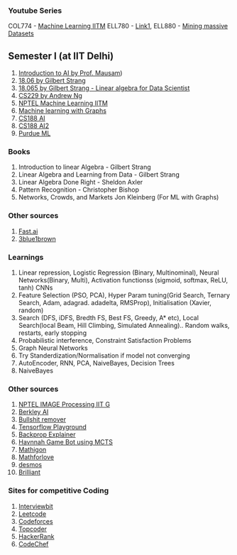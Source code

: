 ### Youtube Series
COL774 - [Machine Learning IITM](https://www.youtube.com/playlist?list=PLyqSpQzTE6M-SISTunGRBRiZk7opYBf_K)
ELL780 - [Link1](https://youtube.com/playlist?list=PLG4ZBab_DdoeZOWHJhUAA8fzTTumHP2O-&si=dbXdXR4-f-o3NfaV), 
ELL880 - [Mining massive Datasets](https://www.youtube.com/@miningmassivedatasets6799)

## Semester I (at IIT Delhi)
1. [Introduction to AI by Prof. Mausam](https://www.youtube.com/playlist?list=PLp6ek2hDcoNB_YJCruBFjhF79f5ZHyBuz))
2. [18.06 by Gilbert Strang](https://www.youtube.com/watch?v=JibVXBElKL0)
3. [18.065 by Gilbert Strang - Linear algebra for Data Scientist](https://www.youtube.com/playlist?list=PLUl4u3cNGP63oMNUHXqIUcrkS2PivhN3k)
4. [CS229 by Andrew Ng](https://www.youtube.com/watch?v=het9HFqo1TQ)
5. [NPTEL Machine Learning IITM](https://www.youtube.com/watch?v=_M-nDb0MIa4)
6. [Machine learning with Graphs](https://www.youtube.com/playlist?list=PLoROMvodv4rPLKxIpqhjhPgdQy7imNkDn)
7. [CS188 AI](https://www.youtube.com/playlist?list=PL5gYI166VpDY6n0BGxNBkB-t1O0z4RmrJ)
8. [CS188 AI2](https://www.youtube.com/playlist?list=PLsOUugYMBBJENfZ3XAToMsg44W7LeUVhF)
9. [Purdue ML](https://www.youtube.com/playlist?list=PL4FSfq6xtSvyqEsz3UUnAizemXJfQyDVD)

### Books
1. Introduction to linear Algebra - Gilbert Strang
2. Linear Algebra and Learning from Data - Gilbert Strang
3. Linear Algebra Done Right - Sheldon Axler
4. Pattern Recognition - Christopher Bishop
5. Networks, Crowds, and Markets Jon Kleinberg (For ML with Graphs)

### Other sources
1. [Fast.ai](https://course.fast.ai/)
2. [3blue1brown](https://www.youtube.com/@3blue1brown)

### Learnings
1. Linear repression, Logistic Regression (Binary, Multinominal), Neural Networks(Binary, Multi), Activation functionss (sigmoid, softmax, ReLU, tanh) CNNs
2. Feature Selection (PSO, PCA), Hyper Param tuning(Grid Search, Ternary Search, Adam, adagrad. adadelta, RMSProp), Initialisation (Xavier, random)
3. Search (DFS, iDFS, Bredth FS, Best FS, Greedy, A* etc), Local Search(local Beam, Hill Climbing, Simulated Annealing).. Random walks, restarts, early stopping
4. Probabilistic interference, Constraint Satisfaction Problems
5. Graph Neural Networks
6. Try Standerdization/Normalisation if model not converging
7. AutoEncoder, RNN, PCA, NaiveBayes, Decision Trees
8. NaiveBayes

### Other sources
1. [NPTEL IMAGE Processing IIT G](https://www.youtube.com/playlist?list=PLwdnzlV3ogoVsma5GmBSsgJM6gHv1QoAo)
2. [Berkley AI](https://www.youtube.com/playlist?list=PLjsx92GvetlT6aVqJodhOdMZ7M_IkJsmL)
3. [Bullshit remover](https://www.bullshitremover.com/)
4. [Tensorflow Playground](https://playground.tensorflow.org)
5. [Backprop Explainer](https://xnought.github.io/backprop-explainer/)
6. [Havnnah Game Bot using MCTS](https://gauravmeena0708.github.io/havannah/index.html)
7. [Mathigon](https://mathigon.org/)
8. [Mathforlove](https://mathforlove.com)
9. [desmos](https://www.desmos.com/)
10. [Brilliant](https://brilliant.org/)

### Sites for competitive Coding
1. [Interviewbit](interviewbit.com/)
2. [Leetcode](https://leetcode.com/)
3. [Codeforces](https://codeforces.com/)
4. [Topcoder](https://www.topcoder.com/)
5. [HackerRank](https://www.hackerrank.com/)
6. [CodeChef](https://www.codechef.com/)
